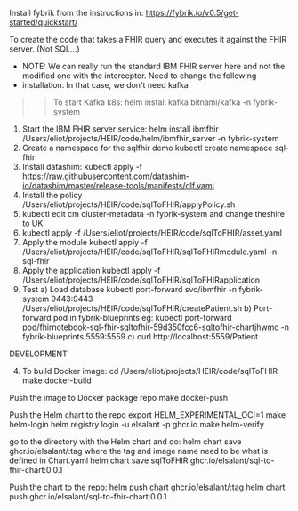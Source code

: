 Install fybrik from the instructions in: https://fybrik.io/v0.5/get-started/quickstart/

To create the code that takes a FHIR query and executes it against the FHIR server.  (Not SQL...)
* NOTE: We can really run the standard IBM FHIR server here and not the modified one with the interceptor.  Need to change the following 
* installation.  In that case, we don't need kafka
>> To start Kafka k8s:
  helm install kafka bitnami/kafka -n fybrik-system
1. Start the IBM FHIR server service:
helm install ibmfhir /Users/eliot/projects/HEIR/code/helm/ibmfhir_server -n fybrik-system
2. Create a namespace for the sqlfhir demo
kubectl create namespace sql-fhir
3. Install datashim:
kubectl apply -f https://raw.githubusercontent.com/datashim-io/datashim/master/release-tools/manifests/dlf.yaml
4. Install the policy
/Users/eliot/projects/HEIR/code/sqlToFHIR/applyPolicy.sh
5. kubectl edit cm cluster-metadata -n fybrik-system
and change theshire to UK
6. kubectl apply -f /Users/eliot/projects/HEIR/code/sqlToFHIR/asset.yaml
7. Apply the module
kubectl apply -f /Users/eliot/projects/HEIR/code/sqlToFHIR/sqlToFHIRmodule.yaml -n sql-fhir
8. Apply the application
kubectl apply -f /Users/eliot/projects/HEIR/code/sqlToFHIR/sqlToFHIRapplication
9. Test
a) Load database 
kubectl port-forward svc/ibmfhir -n fybrik-system 9443:9443
/Users/eliot/projects/HEIR/code/sqlToFHIR/createPatient.sh
b) Port-forward pod in fybrik-blueprints
eg: kubectl port-forward pod/fhirnotebook-sql-fhir-sqltofhir-59d350fcc6-sqltofhir-chartjhwmc -n fybrik-blueprints 5559:5559
c) curl http://localhost:5559/Patient

DEVELOPMENT

4. To build Docker image:
cd /Users/eliot/projects/HEIR/code/sqlToFHIR
make docker-build

Push the image to Docker package repo
make docker-push

Push the Helm chart to the repo
export HELM_EXPERIMENTAL_OCI=1
make helm-login
  helm registry login -u elsalant -p <PASSWORD> ghcr.io
make helm-verify

go to the directory with the Helm chart and do:
helm chart save <Helm chart directory> ghcr.io/elsalant/<chart image name>:tag   where the tag and image name need to be what is defined in Chart.yaml
helm chart save sqlToFHIR ghcr.io/elsalant/sql-to-fhir-chart:0.0.1

Push the chart to the repo:
helm push chart ghcr.io/elsalant/<chart image name>:tag
   helm chart push ghcr.io/elsalant/sql-to-fhir-chart:0.0.1

